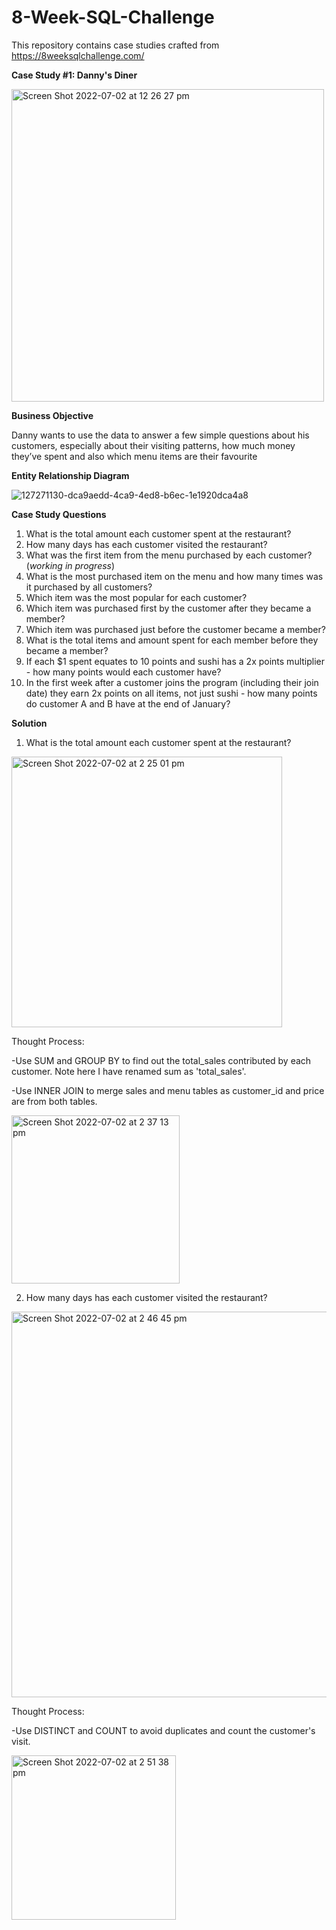 # 8-Week-SQL-Challenge
This repository contains case studies crafted from https://8weeksqlchallenge.com/

**Case Study #1: Danny's Diner**

<img width="500" alt="Screen Shot 2022-07-02 at 12 26 27 pm" src="https://user-images.githubusercontent.com/108335477/176983399-e001685a-20ae-4dbb-a2cb-622d38650350.png">

**Business Objective**

Danny wants to use the data to answer a few simple questions about his customers, especially about their visiting patterns, how much money they’ve spent and also which menu items are their favourite

**Entity Relationship Diagram**

![127271130-dca9aedd-4ca9-4ed8-b6ec-1e1920dca4a8](https://user-images.githubusercontent.com/108335477/176983497-ef4193af-664b-44ea-9e62-9ffdb962ad81.png)

**Case Study Questions**

1. What is the total amount each customer spent at the restaurant?
2. How many days has each customer visited the restaurant?
3. What was the first item from the menu purchased by each customer? (_working in progress_)
4. What is the most purchased item on the menu and how many times was it purchased by all customers?
5. Which item was the most popular for each customer?
6. Which item was purchased first by the customer after they became a member?
7. Which item was purchased just before the customer became a member?
8. What is the total items and amount spent for each member before they became a member?
9. If each $1 spent equates to 10 points and sushi has a 2x points multiplier - how many points would each customer have?
10. In the first week after a customer joins the program (including their join date) they earn 2x points on all items, not just sushi - how many points do customer A and B have at the end of January?

**Solution**

1. What is the total amount each customer spent at the restaurant?

<img width="433" alt="Screen Shot 2022-07-02 at 2 25 01 pm" src="https://user-images.githubusercontent.com/108335477/176986432-ca335274-a187-4c6d-87ae-7b9221597c95.png">

Thought Process:

-Use SUM and GROUP BY to find out the total_sales contributed by each customer. Note here I have renamed sum as 'total_sales'.

-Use INNER JOIN to merge sales and menu tables as customer_id and price are from both tables.

<img width="269" alt="Screen Shot 2022-07-02 at 2 37 13 pm" src="https://user-images.githubusercontent.com/108335477/176986710-6c86decd-ce1a-4db5-ad1d-1eecf833e415.png">

2. How many days has each customer visited the restaurant?

<img width="617" alt="Screen Shot 2022-07-02 at 2 46 45 pm" src="https://user-images.githubusercontent.com/108335477/176986902-bb2134c1-a497-4692-9c53-7b388d3bb499.png">

Thought Process:

-Use DISTINCT and COUNT to avoid duplicates and count the customer's visit. 

<img width="263" alt="Screen Shot 2022-07-02 at 2 51 38 pm" src="https://user-images.githubusercontent.com/108335477/176986989-7a26c6d8-e18c-4ffc-aecd-8439cc7b4476.png">


